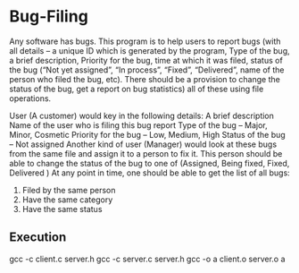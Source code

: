 # Bug-Filing
Any software has bugs. This program is to help users to report bugs (with all details – a unique ID which is
generated by the program, Type of the bug, a brief description, Priority for the bug,
time at which it was filed, status of the bug (“Not yet assigned”, “In process”, “Fixed”,
“Delivered”, name of the person who filed the bug, etc). There should be a provision
to change the status of the bug, get a report on bug statistics) all of these using file
operations.

User (A customer) would key in the following details:
A brief description
Name of the user who is filing this bug report
Type of the bug – Major, Minor, Cosmetic
Priority for the bug – Low, Medium, High
Status of the bug – Not assigned
Another kind of user (Manager) would look at these bugs from the same file and
assign it to a person to fix it. This person should be able to change the status of the
bug to one of (Assigned, Being fixed, Fixed, Delivered )
At any point in time, one should be able to get the list of all bugs:
1. Filed by the same person
2. Have the same category
3. Have the same status

## Execution
gcc -c client.c server.h
gcc -c server.c server.h
gcc -o a client.o server.o
a

